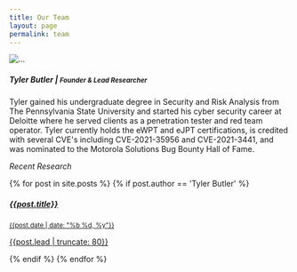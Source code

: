 ```yaml
---
title: Our Team
layout: page
permalink: team
---
```


<div class="card mb-3 border-0" style="width: 100%;">
  <div class="row g-0">
    <div class="col-md-4">
      <img src="https://res.cloudinary.com/tbutler-org/image/upload/v1603912192/me_clgeva.jpg" class="img-fluid rounded-start" alt="...">
    </div>
    <div class="col-md-8">
      <div class="card-body">
        <h5 class="card-title"><b>Tyler Butler</b> | <small class="text-muted">Founder & Lead Researcher</small></h5>
        <!-- <i class="fab fa-linkedin-in"></i>
        <i class="fab fa-twitter"></i>
        <i class="fab fa-github"></i>
        <i class="fas fa-envelope-open"></i> -->
        <p class="card-text">Tyler gained his undergraduate degree in Security and Risk Analysis from The Pennsylvania State University and started his cyber security career at Deloitte where he served clients as a penetration tester and red team operator. Tyler currently holds the eWPT and eJPT certifications, is credited with several CVE's including CVE-2021-35956 and CVE-2021-3441, and was nominated to the Motorola Solutions Bug Bounty Hall of Fame.</p>
        <p><i>Recent Research</i></p>
          <!-- {% for post in site.posts %}
          {% if post.author == 'Tyler Butler' %}
            <a href="{{post.url}}" style="color:black;">{{post.title}}</a>
            <br>
          {% endif %}
          {% endfor %} -->
          <div class="list-group border-0">
          {% for post in site.posts %}
          {% if post.author == 'Tyler Butler' %}
          <a href="{{post.url}}" class="list-group-item list-group-item-action border-0" aria-current="true">
            <div class="d-flex w-100 justify-content-between border-0">
              <h5 class="mb-1"><strong>{{post.title}}</strong></h5>
              <small>{{post.date |  date: "%b %d, %y"}}</small>
            </div>
            <p class="mb-1">{{post.lead | truncate: 80}}</p>
          </a>
             {% endif %}
          {% endfor %}
        </div>
        <!-- <p class="card-text"><small class="text-muted">Joined September 2021</small></p> -->
      </div>
    </div>
  </div>
</div>
